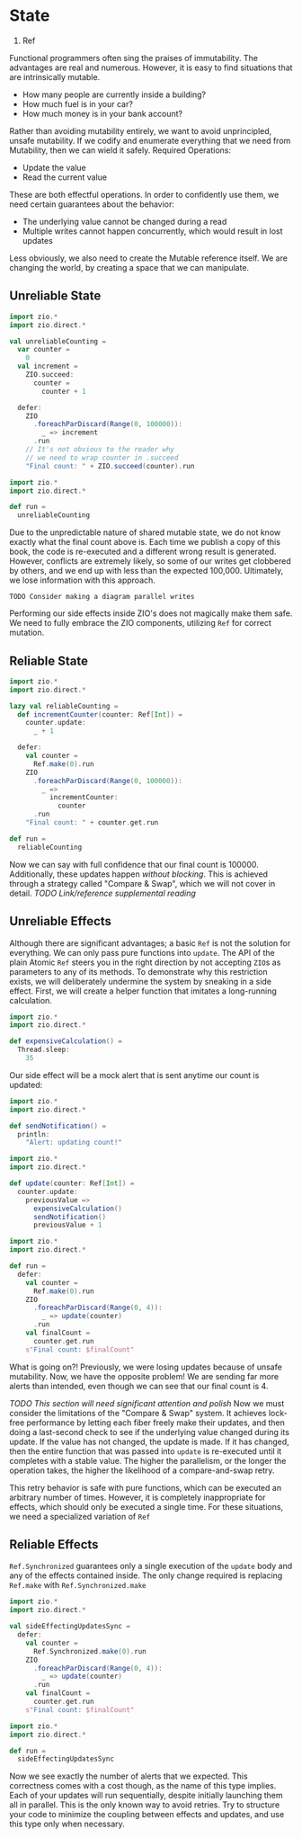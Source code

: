 # State

1. Ref

Functional programmers often sing the praises of immutability.
The advantages are real and numerous.
However, it is easy to find situations that are intrinsically mutable.

- How many people are currently inside a building?
- How much fuel is in your car?
- How much money is in your bank account?

Rather than avoiding mutability entirely, we want to avoid unprincipled, unsafe mutability.
If we codify and enumerate everything that we need from Mutability, then we can wield it safely.
Required Operations:

- Update the value
- Read the current value

These are both effectful operations.
In order to confidently use them, we need certain guarantees about the behavior:

- The underlying value cannot be changed during a read
- Multiple writes cannot happen concurrently, which would result in lost updates

Less obviously, we also need to create the Mutable reference itself.
We are changing the world, by creating a space that we can manipulate.

## Unreliable State

```scala 3 mdoc:silent
import zio.*
import zio.direct.*

val unreliableCounting =
  var counter =
    0
  val increment =
    ZIO.succeed:
      counter =
        counter + 1

  defer:
    ZIO
      .foreachParDiscard(Range(0, 100000)):
        _ => increment
      .run
    // It's not obvious to the reader why
    // we need to wrap counter in .succeed
    "Final count: " + ZIO.succeed(counter).run
```

```scala 3 mdoc:runzio
import zio.*
import zio.direct.*

def run =
  unreliableCounting
```

Due to the unpredictable nature of shared mutable state, we do not know exactly what the final count above is.
Each time we publish a copy of this book, the code is re-executed and a different wrong result is generated.
However, conflicts are extremely likely, so some of our writes get clobbered by others, and we end up with less than the expected 100,000.
Ultimately, we lose information with this approach.

```mermaid
TODO Consider making a diagram parallel writes
```

Performing our side effects inside ZIO's does not magically make them safe.
We need to fully embrace the ZIO components, utilizing `Ref` for correct mutation.

## Reliable State

```scala 3 mdoc:runzio
import zio.*
import zio.direct.*

lazy val reliableCounting =
  def incrementCounter(counter: Ref[Int]) =
    counter.update:
      _ + 1

  defer:
    val counter =
      Ref.make(0).run
    ZIO
      .foreachParDiscard(Range(0, 100000)):
        _ =>
          incrementCounter:
            counter
      .run
    "Final count: " + counter.get.run

def run =
  reliableCounting
```

Now we can say with full confidence that our final count is 100000.
Additionally, these updates happen _without blocking_.
This is achieved through a strategy called "Compare & Swap", which we will not cover in detail.
_TODO Link/reference supplemental reading_

## Unreliable Effects

Although there are significant advantages; a basic `Ref` is not the solution for everything.
We can only pass pure functions into `update`.
The API of the plain Atomic `Ref` steers you in the right direction by not accepting `ZIO`s as parameters to any of its methods.
To demonstrate why this restriction exists, we will deliberately undermine the system by sneaking in a side effect.
First, we will create a helper function that imitates a long-running calculation.

```scala 3 mdoc
import zio.*
import zio.direct.*

def expensiveCalculation() =
  Thread.sleep:
    35
```

Our side effect will be a mock alert that is sent anytime our count is updated:

```scala 3 mdoc
import zio.*
import zio.direct.*

def sendNotification() =
  println:
    "Alert: updating count!"
```

```scala 3 mdoc
import zio.*
import zio.direct.*

def update(counter: Ref[Int]) =
  counter.update:
    previousValue =>
      expensiveCalculation()
      sendNotification()
      previousValue + 1
```

```scala 3 mdoc:runzio
import zio.*
import zio.direct.*

def run =
  defer:
    val counter =
      Ref.make(0).run
    ZIO
      .foreachParDiscard(Range(0, 4)):
        _ => update(counter)
      .run
    val finalCount =
      counter.get.run
    s"Final count: $finalCount"
```

What is going on?!
Previously, we were losing updates because of unsafe mutability.
Now, we have the opposite problem!
We are sending far more alerts than intended, even though we can see that our final count is 4.

_TODO This section will need significant attention and polish_
Now we must consider the limitations of the "Compare & Swap" system.
It achieves lock-free performance by letting each fiber freely make their updates, and then doing a last-second check to see if the underlying value changed during its update.
If the value has not changed, the update is made.
If it has changed, then the entire function that was passed into `update` is re-executed until it completes with a stable value.
The higher the parallelism, or the longer the operation takes, the higher the likelihood of a compare-and-swap retry.

This retry behavior is safe with pure functions, which can be executed an arbitrary number of times.
However, it is completely inappropriate for effects, which should only be executed a single time.
For these situations, we need a specialized variation of `Ref`

## Reliable Effects

`Ref.Synchronized` guarantees only a single execution of the `update` body and any of the effects contained inside.
The only change required is replacing `Ref.make` with `Ref.Synchronized.make`

```scala 3 mdoc:silent
import zio.*
import zio.direct.*

val sideEffectingUpdatesSync =
  defer:
    val counter =
      Ref.Synchronized.make(0).run
    ZIO
      .foreachParDiscard(Range(0, 4)):
        _ => update(counter)
      .run
    val finalCount =
      counter.get.run
    s"Final count: $finalCount"
```

```scala 3 mdoc:runzio
import zio.*
import zio.direct.*

def run =
  sideEffectingUpdatesSync
```

Now we see exactly the number of alerts that we expected.
This correctness comes with a cost though, as the name of this type implies.
Each of your updates will run sequentially, despite initially launching them all in parallel.
This is the only known way to avoid retries.
Try to structure your code to minimize the coupling between effects and updates, and use this type only when necessary.
